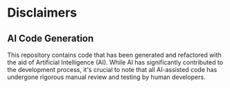 # Disclaimers

## AI Code Generation
This repository contains code that has been generated and refactored with the aid of Artificial Intelligence (AI). While AI has significantly contributed to the development process, it's crucial to note that all AI-assisted code has undergone rigorous manual review and testing by human developers.
